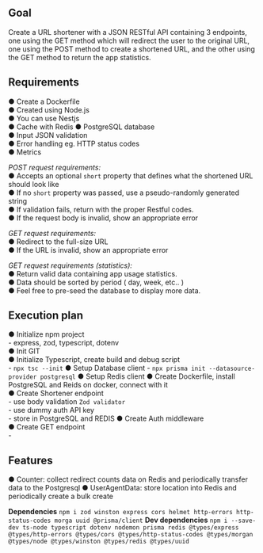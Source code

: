 **Goal**  
-
Create a URL shortener with a JSON RESTful API containing 3 endpoints, one using the GET method which will redirect the user to the original URL, one using the POST method to create a shortened URL, and the other using the GET method to return the app statistics.

**Requirements**  
-
● Create a Dockerfile  
● Created using Node.js  
● You can use Nestjs  
● Cache with Redis
● PostgreSQL database  
● Input JSON validation  
● Error handling eg. HTTP status codes  
● Metrics  

*POST request requirements:*  
● Accepts an optional `short` property that defines what the shortened URL should look like  
● If no `short` property was passed, use a pseudo-randomly generated string  
● If validation fails, return with the proper Restful codes.  
● If the request body is invalid, show an appropriate error  

*GET request requirements:*  
● Redirect to the full-size URL  
● If the URL is invalid, show an appropriate error  

*GET request requirements (statistics):*  
● Return valid data containing app usage statistics.  
● Data should be sorted by period ( day, week, etc.. )  
● Feel free to pre-seed the database to display more data.  

**Execution plan** 
- 
● Initialize npm project  
    - express, zod, typescript, dotenv  
● Init GIT  
● Initialize Typescript, create build and debug script  
    - `npx tsc --init`
● Setup Database client
    - `npx prisma init --datasource-provider postgresql`
● Setup Redis client
● Create Dockerfile, install PostgreSQL and Reids on docker, connect with it  
● Create Shortener endpoint  
    - use body validation `Zod validator`  
    - use dummy auth API key  
    - store in PostgreSQL and REDIS 
● Create Auth middleware  
● Create GET endpoint  
    - 

**Features**
- 
● Counter: collect redirect counts data on Redis and periodically transfer data to the Postgresql
● UserAgentData: store location into Redis and periodically create a bulk create

**Dependencies**
`npm i zod winston express cors helmet http-errors http-status-codes morga uuid @prisma/client`
**Dev dependencies**
`npm i --save-dev ts-node typescript dotenv nodemon prisma redis @types/express @types/http-errors @types/cors @types/http-status-codes @types/morgan @types/node @types/winston @types/redis @types/uuid`
